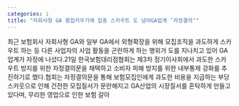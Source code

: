 ```yaml
---
categories: i
title: "자회사형 GA 몸집키우기에 집중 스카우트 도 넘어GA업계 ’자정결의‘"
---
```

최근 보험회사 자회사형 GA와 일부 GA에서 외형확장을 위해 모집조직을 과도하게 스카우트 하는 등 다른 사업자의 사업 활동을 곤란하게 하는 행위가 도를 지나치고 있어 GA업계가 자정에 나섰다.21일 한국보험대리점협회는 제3차 정기이사회에서 과도한 스카우트 방지를 위한 자정결의문을 채택하고 소비자 피해 방지를 위한 내부통제 강화를 추진하기로 했다.협회는 자정결의문을 통해 보험모집인에게 과도한 비용을 지급하는 부당 스카웃으로 인해 건전한 모집질서가 문란해지고 GA산업의 시장질서를 혼탁하게 만들고 있다며, 무리한 영업으로 인한 보험 갈아